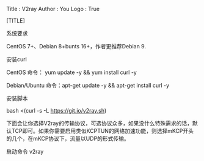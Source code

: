 Title         : V2ray
Author        : You
Logo          : True

[TITLE]

系统要求

CentOS 7+、Debian 8+bunts 16+，作者更推荐Debian 9.

安装curl 

CentOS 命令： yum update -y && yum install curl -y

Debian/Ubuntu 命令：apt-get update -y && apt-get install curl -y

安装脚本

bash <(curl -s -L https://git.io/v2ray.sh)

下面会让你选择V2ray的传输协议，可选协议众多，如果没什么特殊需求的话，默认TCP即可。如果你需要启用类似KCPTUN的网络加速功能，则选择mKCP开头的几个，在mKCP协议下，流量以UDP的形式传输。

启动命令 v2ray

